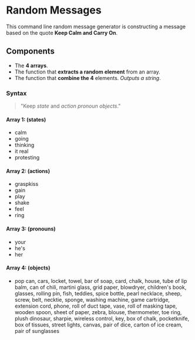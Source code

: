 # Random Messages

This command line random message generator is constructing a message based on the quote **Keep Calm and Carry On**.

## Components
+ The **4 arrays**.
+ The function that **extracts a random element** from an array.
+ The function that **combine the 4** elements. *Outputs a string*. 

### Syntax

> "Keep *state* and *action pronoun objects*."

#### Array 1: (states)
+ calm
+ going
+ thinking
+ it real
+ protesting

#### Array 2: (actions)
+ graspkiss
+ gain
+ play
+ shake
+ feel
+ ring

#### Array 3: (pronouns)
+ your
+ he's
+ her

#### Array 4: (objects)
+ pop can, cars, locket, towel, bar of soap, card, chalk, house, tube of lip balm, can of chili, martini glass, grid paper, blowdryer, children's book, glasses, rolling pin, fish, teddies, spice bottle, pearl necklace, sheep, screw, belt, necktie, sponge, washing machine, game cartridge, extension cord, phone, roll of duct tape, vase, roll of masking tape, wooden spoon, sheet of paper, zebra, blouse, thermometer, toe ring, plush dinosaur, sharpie, wireless control, key, box of chalk, pocketknife, box of tissues, street lights, canvas, pair of dice, carton of ice cream, pair of sunglasses